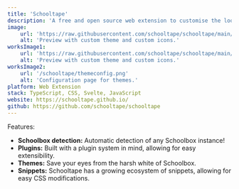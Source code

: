```yaml
---
title: 'Schooltape'
description: 'A free and open source web extension to customise the look, feel, and functionality of Schoolbox.'
image:
    url: 'https://raw.githubusercontent.com/schooltape/schooltape/main/assets/previews/preview.webp'
    alt: 'Preview with custom theme and custom icons.'
worksImage1:
    url: 'https://raw.githubusercontent.com/schooltape/schooltape/main/assets/previews/preview.webp'
    alt: 'Preview with custom theme and custom icons.'
worksImage2:
    url: '/schooltape/themeconfig.png'
    alt: 'Configuration page for themes.'
platform: Web Extension
stack: TypeScript, CSS, Svelte, JavaScript
website: https://schooltape.github.io/
github: https://github.com/schooltape/schooltape
---
```


Features:

- **Schoolbox detection:** Automatic detection of any Schoolbox instance!
- **Plugins:** Built with a plugin system in mind, allowing for easy extensibility.
- **Themes:** Save your eyes from the harsh white of Schoolbox.
- **Snippets:** Schooltape has a growing ecosystem of snippets, allowing for easy CSS modifications.
